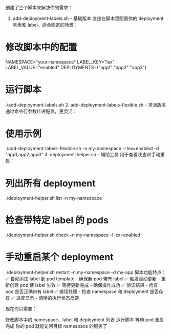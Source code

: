 创建了三个脚本来解决你的需求：

1. add-deployment-labels.sh - 基础版本
直接在脚本里配置你的 deployment 列表和 label，适合固定的场景：

# 修改脚本中的配置
NAMESPACE="your-namespace"
LABEL_KEY="lex"
LABEL_VALUE="enabled"
DEPLOYMENTS=("app1" "app2" "app3")

# 运行脚本
./add-deployment-labels.sh
2. add-deployment-labels-flexible.sh - 灵活版本
通过命令行参数传递配置，更灵活：

# 使用示例
./add-deployment-labels-flexible.sh -n my-namespace -l lex=enabled -d "app1,app2,app3"
3. deployment-helper.sh - 辅助工具
用于查看状态和手动重启：

# 列出所有 deployment
./deployment-helper.sh list -n my-namespace

# 检查带特定 label 的 pods
./deployment-helper.sh check -n my-namespace -l lex=enabled

# 手动重启某个 deployment
./deployment-helper.sh restart -n my-namespace -d my-app
脚本功能特点：
✅ 自动添加 label 到 pod template - 确保新 pod 带有 label
✅ 触发滚动更新 - 重新创建 pod 使 label 生效
✅ 等待更新完成 - 确保操作成功
✅ 验证结果 - 检查 pod 是否正确带有 label
✅ 错误处理 - 检查 namespace 和 deployment 是否存在
✅ 进度显示 - 清晰的执行状态反馈

现在你只需要：

修改脚本中的 namespace、label 和 deployment 列表
运行脚本
等待 pod 重启完成
你的 pod 就能访问目标 namespace 的服务了